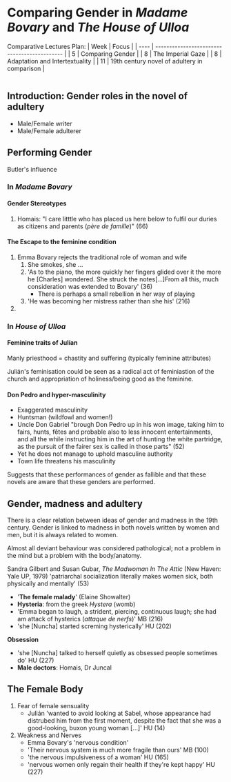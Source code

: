 # Comparing Gender in *Madame Bovary* and *The House of Ulloa*
Comparative Lectures Plan:
| Week | Focus                                        |
| ---- | -------------------------------------------- |
| 5    | Comparing Gender                             |
| 8    | The Imperial Gaze                            | 
| 8    | Adaptation and Intertextuality               |
| 11   | 19th century novel of adultery in comparison |
```toc
```
## Introduction: Gender roles in the novel of adultery
- Male/Female writer
- Male/Female adulterer

## Performing Gender
Butler's influence

### In *Madame Bovary*
#### Gender Stereotypes
1. Homais: "I care litttle who has placed us here below to fulfil our duries as citizens and parents (*père de famille*)" (66)

#### The Escape to the feminine condition
1. Emma Bovary rejects the traditional role of woman and wife
	1. She smokes, she …
	2. 'As to the piano, the more quickly her fingers glided over it the more he [Charles] wondered. She struck the notes[…]From all this, much consideration was extended to Bovary' (36)
		- There is perhaps a small rebellion in her way of playing
	3. 'He was becoming her mistress rather than she his' (216) 
2. 

### In *House of Ulloa*
#### Feminine traits of Julían
Manly priesthood = chastity and suffering (typically feminine attributes)

Julián's feminisation could be seen as a radical act of feminiastion of the church and appropriation of holiness/being good as the feminine.

#### Don Pedro and hyper-masculinity
- Exaggerated masculinity
- Huntsman (wildfowl and women!)
- Uncle Don Gabriel "brough Don Pedro up in his won image, taking him to fairs, hunts, fêtes and probable also to less innocent entertainments, and all the while instructing him in the art of hunting the white partridge, as the pursuit of the fairer sex is called in those parts" (52)
- Yet he does not manage to uphold masculine authority
- Town life threatens his masculinity

Suggests that these performances of gender as fallible and that these novels are aware that these genders are performed.

## Gender, madness and adultery
There is a clear relation between ideas of gender and madness in the 19th century.
Gender is linked to madness in both novels written by women and men, but it is always related to women.

Almost all deviant behaviour was considered pathological; not a problem in the mind but a problem with the body/anatomy.

Sandra Gilbert and Susan Gubar, *The Madwoman In The Attic* (New Haven: Yale UP, 1979) 'patriarchal socialization literally makes women sick, both physically and mentally' (53)

- '**The female malady**' (Elaine Showalter)
- **Hysteria**: from the greek *Hystera* (womb)
- 'Emma began to laugh, a strident, piercing, continuous laugh; she had am attack of hysterics (*attaque de nerfs*)' MB (216)
- 'she [Nuncha] started screming hysterically' HU (202)

**Obsession**
- 'she [Nuncha] talked to herself quietly as obsessed people sometimes do' HU (227)
- **Male doctors**: Homais, Dr Juncal

## The Female Body
1. Fear of female sensuality
	- Julián 'wanted to avoid looking at Sabel, whose appearance had distrubed him from the first moment, despite the fact that she was a good-looking, buxon young woman […]' HU (14)
2. Weakness and Nerves
	- Emma Bovary's 'nervous condition'
	- 'Their nervous system is much more fragile than ours' MB (100)
	- 'the nervous impulsiveness of a woman' HU (165)
	- 'nervous women only regain their health if they're kept happy' HU (227)
